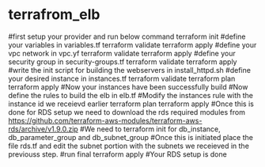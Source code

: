 # terrafrom_elb
#first setup your provider and run below command
terraform init
#define your variables in variables.tf
terraform validate
terraform apply
#define your vpc network in vpc.yf
terraform validate
terraform apply
#define your security group in security-groups.tf
terraform validate
terraform apply
#write the init script for building the webservers in install_httpd.sh
#define your desired instance in instances.tf
terraform validate
terraform plan
terraform apply
#Now your instances have been successfully build
#Now define the rules to build the elb in elb.tf
#Modify the instances rule with the instance id we receievd earlier 
terraform plan
terraform apply
#Once this is done for RDS setup we need to download the rds required modules from https://github.com/terraform-aws-modules/terraform-aws-rds/archive/v1.9.0.zip
#We need to terraform init  for db_instance, db_parameter_group and db_subnet_group
#Once this is initiated place the file rds.tf and edit the subnet portion with the subnets we receieved in the previouss step.
#run final 
terraform apply
#Your RDS setup is done
